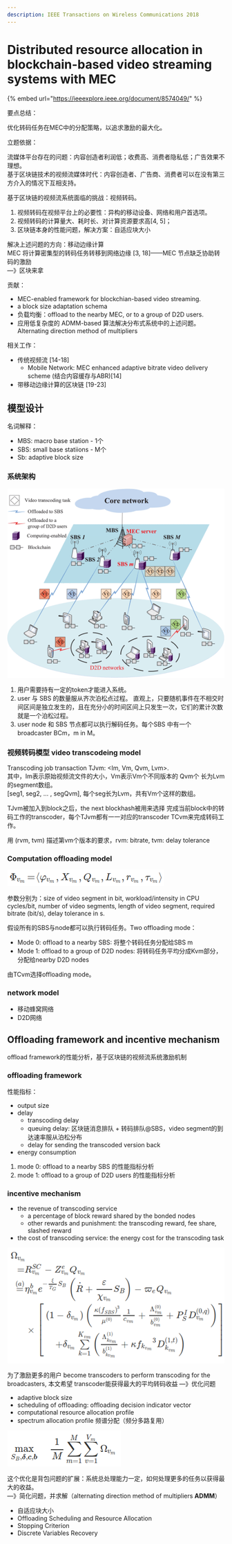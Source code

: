 ```yaml
---
description: IEEE Transactions on Wireless Communications 2018
---
```


# Distributed resource allocation in blockchain-based video streaming systems with MEC

{% embed url="https://ieeexplore.ieee.org/document/8574049/" %}

要点总结：

优化转码任务在MEC中的分配策略，以追求激励的最大化。

立题依据：

流媒体平台存在的问题：内容创造者利润低；收费高、消费者隐私低；广告效果不理想。  
基于区块链技术的视频流媒体时代：内容创造者、广告商、消费者可以在没有第三方介入的情况下互相支持。

基于区块链的视频流系统面临的挑战：视频转码。  
1. 视频转码在视频平台上的必要性：异构的移动设备、网络和用户首选项。  
2. 视频转码的计算量大、耗时长、对计算资源要求高\[4, 5\]；  
3. 区块链本身的性能问题，解决方案：自适应块大小

解决上述问题的方向：移动边缘计算  
MEC 将计算密集型的转码任务转移到网络边缘 \[3, 18\]——MEC 节点缺乏协助转码的激励  
—》区块来拿

贡献：

* MEC-enabled framework for blockchian-based video streaming.
* a block size adaptation schema 
* 负载均衡：offload to the nearby MEC, or to a group of D2D users.
* 应用低复杂度的 ADMM-based 算法解决分布式系统中的上述问题。Alternating direction method of multipliers

相关工作：

* 传统视频流 \[14-18\]
  * Mobile Network: MEC enhanced adaptive bitrate video delivery scheme \(结合内容缓存与ABR\)\[14\]
* 带移动边缘计算的区块链 \[19-23\]

## 模型设计

名词解释：

* MBS: macro base station - 1个
* SBS: small base statiions - M个
* Sb: adaptive block size

### 系统架构

![&#x7CFB;&#x7EDF;&#x67B6;&#x6784;](../.gitbook/assets/image%20%2813%29.png)

1. 用户需要持有一定的token才能进入系统。
2. user 与 SBS 的数量服从齐次泊松点过程。 直观上，只要随机事件在不相交时间区间是独立发生的，且在充分小的时间区间上只发生一次，它们的累计次数就是一个泊松过程。
3. user node 和 SBS 节点都可以执行解码任务。每个SBS 中有一个broadcaster BCm，m in M。

### 视频转码模型 video transcodeing model

Transcoding job transaction TJvm: &lt;Im, Vm, Qvm, Lvm&gt;.    
其中，Im表示原始视频流文件的大小，Vm表示Vm个不同版本的 Qvm个 长为Lvm的segment数组。  
\[seg1, seg2, ... , segQvm\], 每个seg长为Lvm，共有Vm个这样的数组。

TJvm被加入到block之后，the next blockhash被用来选择 完成当前block中的转码工作的transcoder，每个TJvm都有一一对应的transcoder TCvm来完成转码工作。

用 \(rvm, tvm\) 描述第vm个版本的要求，rvm: bitrate, tvm: delay tolerance

### Computation offloading model

![TJvm&#x4E2D;&#x7684;&#x8F6C;&#x7801;&#x4EFB;&#x52A1;](../.gitbook/assets/image%20%2826%29.png)

参数分别为：size of video segment in bit, workload/intensity in CPU cycles/bit, number of video segments, length of video segment, required bitrate \(bit/s\), delay tolerance in s.

假设所有的SBS与node都可以执行转码任务。Two offloading mode：

* Mode 0: offload to a nearby SBS: 将整个转码任务分配给SBS m
* Mode 1: offload to a group of D2D nodes: 将转码任务平均分成Kvm部分，分配给nearby D2D nodes

由TCvm选择offloading mode。

### network model

* 移动蜂窝网络
* D2D网络

## Offloading framework and incentive mechanism

offload framework的性能分析，基于区块链的视频流系统激励机制

### offloading framework

性能指标：

* output size
* delay
  * transcoding delay 
  * queuing delay: 区块链消息排队 + 转码排队@SBS，video segment的到达速率服从泊松分布
  * delay for sending the transcoded version back
* energy consumption

1. mode 0: offload to a nearby SBS 的性能指标分析
2. mode 1: offload to a group of D2D users 的性能指标分析

### incentive mechanism

* the revenue of transcoding service
  * a percentage of block reward shared by the bonded nodes
  * other rewards and punishment: the transcoding reward, fee share, slashed reward
* the cost of transcoding service: the energy cost for the transcoding task

![&#x6536;&#x76CA;](../.gitbook/assets/image%20%2851%29.png)

为了激励更多的用户 become transcoders to perform transcoding for the broadcasters, 本文希望 transcoder能获得最大的平均转码收益 —》优化问题

* adaptive block size
* scheduling of offloading: offloading decision indicator vector
* computational resource allocation profile
* spectrum allocation profile 频谱分配（频分多路复用）

![&#x4F18;&#x5316;&#x76EE;&#x6807;&#xFF0C;&#x9650;&#x5B9A;&#x6761;&#x4EF6;&#x89C1;&#x8BBA;&#x6587;](../.gitbook/assets/image%20%281%29.png)

这个优化是背包问题的扩展：系统总处理能力一定，如何处理更多的任务以获得最大的收益。  
—》简化问题，并求解（alternating direction method of multipliers **ADMM**）

* 自适应块大小
* Offloading Scheduling and Resource Allocation
* Stopping Criterion
* Discrete Variables Recovery

